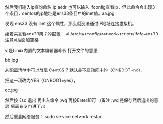 然后我们输入ip查询命名 ip addr  也可以输入 ifconfig查看ip，但此命令会出现3个条目，centos的ip地址是ens33条目中的inet值。aa.jpg



发现 ens33 没有 inet 这个属性，那么就没法通过IP地址连接虚拟机。



接着来查看ens33网卡的配置： vi /etc/sysconfig/network-scripts/ifcfg-ens33   注意vi后面加空格

vi是Linux内置的文本编辑器命令 打开文件的意思



bb.jpg



从配置清单中可以发现 CentOS 7 默认是不启动网卡的（ONBOOT=no）。



把这一项改为YES（ONBOOT=yes），

cc.jpg



然后按 Esc 退出  再出入命令 :wq  再按Enter即可  （备注 :wq 是保存然后退出的意思 后面会专门讲下vi）



然后重启网络服务： sudo service network restart 
